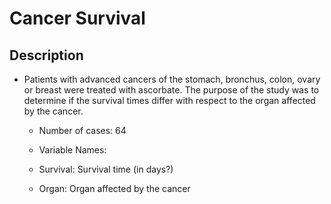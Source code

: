 # Cancer Survival

## Description

* Patients with advanced cancers of the stomach, bronchus, colon, ovary or breast were treated with ascorbate. The purpose of the study was to determine if the survival times differ with respect to the organ affected by the cancer.

  * Number of cases: 64

  * Variable Names:

  * Survival: Survival time (in days?)

  * Organ: Organ affected by the cancer
